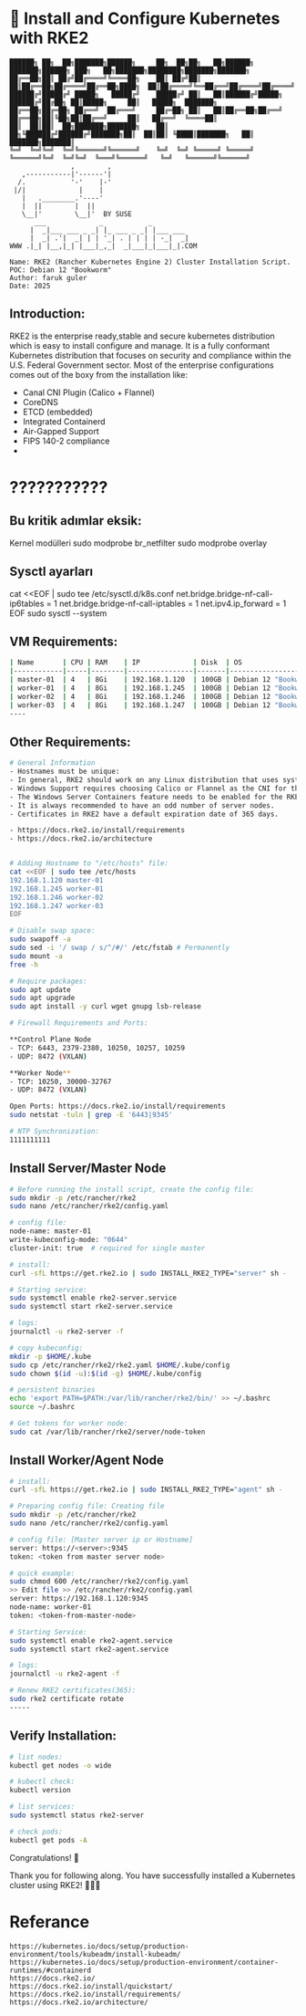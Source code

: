 # 🐄 Install and Configure Kubernetes with RKE2

```console
██████╗ ██╗  ██╗███████╗██████╗     ██╗  ██╗██╗   ██╗██████╗ ███████╗██████╗ ███╗   ██╗███████╗████████╗███████╗███████╗
██╔══██╗██║ ██╔╝██╔════╝╚════██╗    ██║ ██╔╝██║   ██║██╔══██╗██╔════╝██╔══██╗████╗  ██║██╔════╝╚══██╔══╝██╔════╝██╔════╝
██████╔╝█████╔╝ █████╗   █████╔╝    █████╔╝ ██║   ██║██████╔╝█████╗  ██████╔╝██╔██╗ ██║█████╗     ██║   █████╗  ███████╗
██╔══██╗██╔═██╗ ██╔══╝  ██╔═══╝     ██╔═██╗ ██║   ██║██╔══██╗██╔══╝  ██╔══██╗██║╚██╗██║██╔══╝     ██║   ██╔══╝  ╚════██║
██║  ██║██║  ██╗███████╗███████╗    ██║  ██╗╚██████╔╝██████╔╝███████╗██║  ██║██║ ╚████║███████╗   ██║   ███████╗███████║
╚═╝  ╚═╝╚═╝  ╚═╝╚══════╝╚══════╝    ╚═╝  ╚═╝ ╚═════╝ ╚═════╝ ╚══════╝╚═╝  ╚═╝╚═╝  ╚═══╝╚══════╝   ╚═╝   ╚══════╝╚══════╝
               ,        ,
   ,-----------|'------'| 
  /.           '-'    |-'
 |/|             |    |
   |   .________.'----'
   |  ||        |  ||
   \__|'        \__|'  BY SUSE
      ___             _           _                
     |  _|___ ___ _ _| |_ ___ _ _| |___ ___ 
     |  _| .'|  _| | | '_| . | | | | -_|  _|
WWW .|_| |__,|_| |___|_,_|  _|___|_|___|_|.COM

Name: RKE2 (Rancher Kubernetes Engine 2) Cluster Installation Script.
POC: Debian 12 "Bookworm"
Author: faruk guler
Date: 2025
```
## Introduction:
RKE2 is the enterprise ready,stable and secure kubernetes distribution which is easy to install configure and manage. It is a fully conformant Kubernetes distribution that focuses on security and compliance within the U.S. Federal Government sector. Most of the enterprise configurations comes out of the boxy from the installation like:
- Canal CNI Plugin (Calico + Flannel)
- CoreDNS
- ETCD (embedded)
- Integrated Containerd
- Air-Gapped Support
- FIPS 140-2 compliance
-




# ???????????
## Bu kritik adımlar eksik:
Kernel modülleri
sudo modprobe br_netfilter
sudo modprobe overlay

## Sysctl ayarları
cat <<EOF | sudo tee /etc/sysctl.d/k8s.conf
net.bridge.bridge-nf-call-ip6tables = 1
net.bridge.bridge-nf-call-iptables = 1
net.ipv4.ip_forward = 1
EOF
sudo sysctl --system




## VM Requirements:
```bash
| Name       | CPU | RAM    | IP             | Disk  | OS                       | Role       | Node Type   |
|------------|-----|--------|----------------|-------|--------------------------|------------|-------------|
| master-01  | 4   | 8Gi    | 192.168.1.120  | 100GB | Debian 12 "Bookworm" x64 | master-01  | server      |
| worker-01  | 4   | 8Gi    | 192.168.1.245  | 100GB | Debian 12 "Bookworm" x64 | worker-*   | agent       |
| worker-02  | 4   | 8Gi    | 192.168.1.246  | 100GB | Debian 12 "Bookworm" x64 | worker-*   | agent       |
| worker-03  | 4   | 8Gi    | 192.168.1.247  | 100GB | Debian 12 "Bookworm" x64 | worker-*   | agent       |
----
```

## Other Requirements:
``` bash
# General Information
- Hostnames must be unique:
- In general, RKE2 should work on any Linux distribution that uses systemd and iptables.
- Windows Support requires choosing Calico or Flannel as the CNI for the RKE2 cluster
- The Windows Server Containers feature needs to be enabled for the RKE2 Windows agent to work.
- It is always recommended to have an odd number of server nodes.
- Certificates in RKE2 have a default expiration date of 365 days.

- https://docs.rke2.io/install/requirements
- https://docs.rke2.io/architecture


# Adding Hostname to "/etc/hosts" file:
cat <<EOF | sudo tee /etc/hosts
192.168.1.120 master-01
192.168.1.245 worker-01
192.168.1.246 worker-02
192.168.1.247 worker-03
EOF

# Disable swap space:
sudo swapoff -a
sudo sed -i '/ swap / s/^/#/' /etc/fstab # Permanently
sudo mount -a
free -h

# Require packages:
sudo apt update
sudo apt upgrade
sudo apt install -y curl wget gnupg lsb-release

# Firewall Requirements and Ports:

**Control Plane Node
- TCP: 6443, 2379-2380, 10250, 10257, 10259
- UDP: 8472 (VXLAN)

**Worker Node**
- TCP: 10250, 30000-32767
- UDP: 8472 (VXLAN)

Open Ports: https://docs.rke2.io/install/requirements
sudo netstat -tuln | grep -E '6443|9345'

# NTP Synchronization:
1111111111

```

## Install Server/Master Node
``` bash
# Before running the install script, create the config file:
sudo mkdir -p /etc/rancher/rke2
sudo nano /etc/rancher/rke2/config.yaml

# config file:
node-name: master-01
write-kubeconfig-mode: "0644"
cluster-init: true  # required for single master

# install:
curl -sfL https://get.rke2.io | sudo INSTALL_RKE2_TYPE="server" sh -

# Starting service:
sudo systemctl enable rke2-server.service
sudo systemctl start rke2-server.service

# logs:
journalctl -u rke2-server -f

# copy kubeconfig:
mkdir -p $HOME/.kube
sudo cp /etc/rancher/rke2/rke2.yaml $HOME/.kube/config
sudo chown $(id -u):$(id -g) $HOME/.kube/config

# persistent binaries
echo 'export PATH=$PATH:/var/lib/rancher/rke2/bin/' >> ~/.bashrc
source ~/.bashrc

# Get tokens for worker node:
sudo cat /var/lib/rancher/rke2/server/node-token

```

## Install Worker/Agent Node
``` bash
# install:
curl -sfL https://get.rke2.io | sudo INSTALL_RKE2_TYPE="agent" sh -

# Preparing config file: Creating file
sudo mkdir -p /etc/rancher/rke2
sudo nano /etc/rancher/rke2/config.yaml

# config file: [Master server ip or Hostname]
server: https://<server>:9345
token: <token from master server node>

# quick example:
sudo chmod 600 /etc/rancher/rke2/config.yaml
>> Edit file >> /etc/rancher/rke2/config.yaml
server: https://192.168.1.120:9345
node-name: worker-01
token: <token-from-master-node>

# Starting Service:
sudo systemctl enable rke2-agent.service
sudo systemctl start rke2-agent.service

# logs:
journalctl -u rke2-agent -f

# Renew RKE2 certificates(365):
sudo rke2 certificate rotate
-----

```

## Verify Installation:
``` bash
# list nodes:
kubectl get nodes -o wide

# kubectl check:
kubectl version

# list services:
sudo systemctl status rke2-server

# check pods:
kubectl get pods -A
```

Congratulations! 🎉

Thank you for following along. You have successfully installed a Kubernetes cluster using RKE2! 🎉🎉🎉

# Referance
```
https://kubernetes.io/docs/setup/production-environment/tools/kubeadm/install-kubeadm/
https://kubernetes.io/docs/setup/production-environment/container-runtimes/#containerd
https://docs.rke2.io/
https://docs.rke2.io/install/quickstart/
https://docs.rke2.io/install/requirements/
https://docs.rke2.io/architecture/

```
